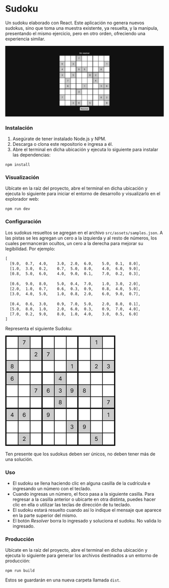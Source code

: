 # Sudoku

Un sudoku elaborado con React. Este aplicación no genera nuevos sudokus, sino que toma una muestra existente, ya resuelta, y la manipula, presentando el mismo ejercicio, pero en otro orden, ofreciendo una experiencia similar.

![Captura de pantalla del sudoku](/screenshot.png)

### Instalación

1. Asegúrate de tener instalado Node.js y NPM.
2. Descarga o clona este repositorio e ingresa a él.
3. Abre el terminal en dicha ubicación y ejecuta lo siguiente para instalar las dependencias:

```
npm install
```

### Visualización

Ubícate en la raíz del proyecto, abre el terminal en dicha ubicación y ejecuta lo siguiente para iniciar el entorno de desarrollo y visualizarlo en el explorador web:

```
npm run dev
```

### Configuración

Los sudokus resueltos se agregan en el archivo `src/assets/samples.json`. A las pistas se les agregan un cero a la izquierda y al resto de números, los cuales permancerán ocultos, un cero a la derecha para mejorar su legibilidad. Por ejemplo:

```
[
  [9.0,  0.7,  4.0,    3.0,  2.0,  6.0,    5.0,  0.1,  8.0],
  [1.0,  3.0,  0.2,    0.7,  5.0,  8.0,    4.0,  6.0,  9.0],
  [0.8,  5.0,  6.0,    4.0,  9.0,  0.1,    7.0,  0.2,  0.3],

  [0.6,  9.0,  8.0,    5.0,  0.4,  7.0,    1.0,  3.0,  2.0],
  [2.0,  1.0,  0.7,    0.6,  0.3,  0.9,    0.8,  4.0,  5.0],
  [3.0,  4.0,  5.0,    1.0,  0.8,  2.0,    6.0,  9.0,  0.7],

  [0.4,  0.6,  3.0,    0.9,  7.0,  5.0,    2.0,  8.0,  0.1],
  [5.0,  8.0,  1.0,    2.0,  6.0,  0.3,    0.9,  7.0,  4.0],
  [7.0,  0.2,  9.0,    8.0,  1.0,  4.0,    3.0,  0.5,  6.0]
]
```

Representa el siguiente Sudoku:

![Captura de pantalla del sudoku](/screenshot-2.png)

Ten presente que los sudokus deben ser únicos, no deben tener más de una solución.

### Uso

- El sudoku se llena haciendo clic en alguna casilla de la cudrícula e ingresando un número con el teclado.
- Cuando ingresas un número, el foco pasa a la siguiente casilla. Para regresar a la casilla anterior o ubicarte en otra distinta, puedes hacer clic en ella o utilizar las teclas de dirección de tu teclado.
- El sudoku estará resuelto cuando así lo indique el mensaje que aparece en la parte superior del mismo.
- El botón _Resolver_ borra lo ingresado y soluciona el sudoku. No valida lo ingresado.

### Producción

Ubícate en la raíz del proyecto, abre el terminal en dicha ubicación y ejecuta lo siguiente para generar los archivos destinados a un entorno de producción:

```
npm run build
```

Estos se guardarán en una nueva carpeta llamada `dist`.
